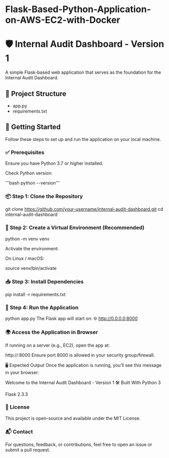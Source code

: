 # Flask-Based-Python-Application-on-AWS-EC2-with-Docker

# 🛡️ Internal Audit Dashboard - Version 1

A simple Flask-based web application that serves as the foundation for the Internal Audit Dashboard.

## 📁 Project Structure

- app.py
- requirements.txt


## 🚀 Getting Started

Follow these steps to set up and run the application on your local machine.

### ✅ Prerequisites

Ensure you have Python 3.7 or higher installed.

Check Python version:

'''bash
python --version'''


### 📦 Step 1: Clone the Repository

git clone https://github.com/your-username/internal-audit-dashboard.git
cd internal-audit-dashboard

### 🐍 Step 2: Create a Virtual Environment (Recommended)

python -m venv venv

Activate the environment:

On Linux / macOS:

source venv/bin/activate
### 📥 Step 3: Install Dependencies

pip install -r requirements.txt
### 🏃 Step 4: Run the Application

python app.py
The Flask app will start on:
🌐 http://0.0.0.0:8000

### 🌍 Access the Application in Browser
If running on a server (e.g., EC2), open the app at:


http://<your-ec2-public-ip>:8000
Ensure port 8000 is allowed in your security group/firewall.

🖥️ Expected Output
Once the application is running, you’ll see this message in your browser:


Welcome to the Internal Audit Dashboard - Version 1
🛠️ Built With
Python 3

Flask 2.3.3

### 📄 License
This project is open-source and available under the MIT License.

### 📬 Contact
For questions, feedback, or contributions, feel free to open an issue or submit a pull request.
